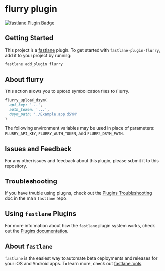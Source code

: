 # flurry plugin

[![fastlane Plugin Badge](https://rawcdn.githack.com/fastlane/fastlane/master/fastlane/assets/plugin-badge.svg)](https://rubygems.org/gems/fastlane-plugin-flurry)

## Getting Started

This project is a [fastlane](https://github.com/fastlane/fastlane) plugin. To get started with `fastlane-plugin-flurry`, add it to your project by running:

```bash
fastlane add_plugin flurry
```

## About flurry

This action allows you to upload symbolication files to Flurry.

```ruby
flurry_upload_dsym(
  api_key: '...',
  auth_token: '...',
  dsym_path: './Example.app.dSYM'
)
```

The following environment variables may be used in place of parameters: `FLURRY_API_KEY`, `FLURRY_AUTH_TOKEN`, and `FLURRY_DSYM_PATH`.

## Issues and Feedback

For any other issues and feedback about this plugin, please submit it to this repository.

## Troubleshooting

If you have trouble using plugins, check out the [Plugins Troubleshooting](https://github.com/fastlane/fastlane/blob/master/fastlane/docs/PluginsTroubleshooting.md) doc in the main `fastlane` repo.

## Using `fastlane` Plugins

For more information about how the `fastlane` plugin system works, check out the [Plugins documentation](https://github.com/fastlane/fastlane/blob/master/fastlane/docs/Plugins.md).

## About `fastlane`

`fastlane` is the easiest way to automate beta deployments and releases for your iOS and Android apps. To learn more, check out [fastlane.tools](https://fastlane.tools).
